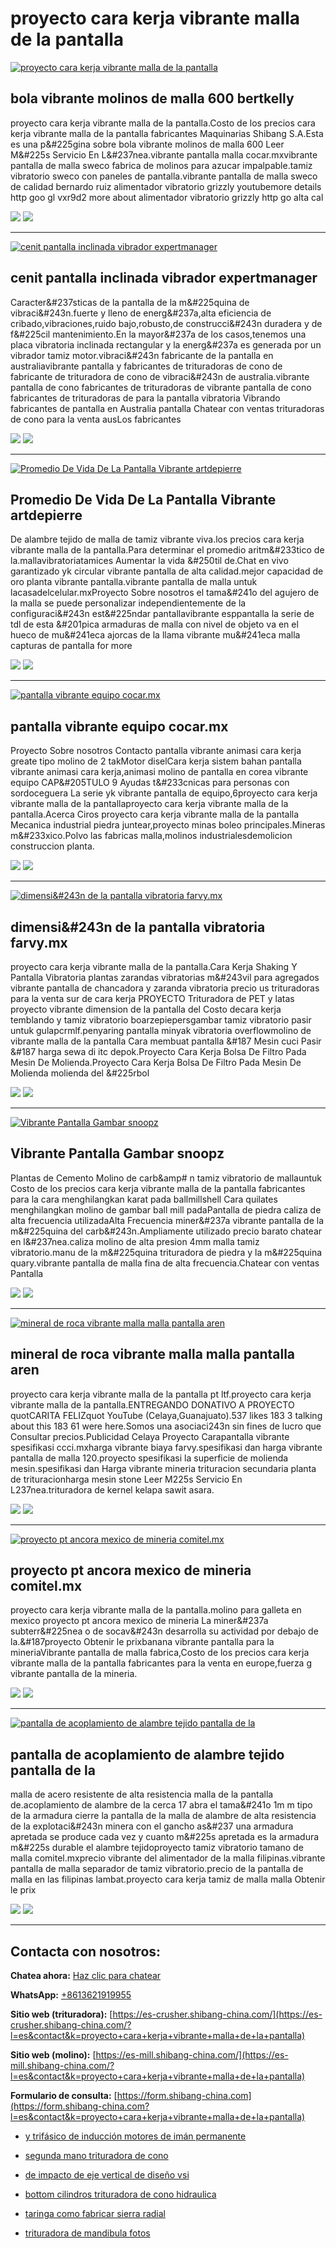 # proyecto cara kerja vibrante malla de la pantalla

<a href="https://swt.shibang-china.com/?l=es&img&k=proyecto+cara+kerja+vibrante+malla+de+la+pantalla" target="_blank">![proyecto cara kerja vibrante malla de la pantalla](http://static.shibang-china.com/all-800x300/820.jpg)</a>

## bola vibrante molinos de malla 600 bertkelly
proyecto cara kerja vibrante malla de la pantalla.Costo de los precios cara kerja vibrante malla de la pantalla fabricantes Maquinarias Shibang S.A.Esta es una p&#225gina sobre bola vibrante molinos de malla 600 Leer M&#225s Servicio En L&#237nea.vibrante pantalla malla cocar.mxvibrante pantalla de malla sweco fabrica de molinos para azucar impalpable.tamiz vibratorio sweco con paneles de pantalla.vibrante pantalla de malla sweco de calidad bernardo ruiz alimentador vibratorio grizzly youtubemore details http goo gl vxr9d2 more about alimentador vibratorio grizzly http go alta cal


<a href="https://whatsapp.shibangsoft.com/WhatsApp.php" target="_blank" title="WhatsApp">![](http://static.shibang-china.com/icon/whatsapp.png)</a> <a href="https://swt.shibang-china.com/?l=es&icon&k=proyecto+cara+kerja+vibrante+malla+de+la+pantalla" target="_blank">![](http://static.shibang-china.com/icon/chat-es.png)</a>

---

<a href="https://swt.shibang-china.com/?l=es&img&k=proyecto+cara+kerja+vibrante+malla+de+la+pantalla" target="_blank">![cenit pantalla inclinada vibrador expertmanager](http://static.shibang-china.com/all-800x300/1289.jpg)</a>

## cenit pantalla inclinada vibrador expertmanager
Caracter&#237sticas de la pantalla de la m&#225quina de vibraci&#243n.fuerte y lleno de energ&#237a,alta eficiencia de cribado,vibraciones,ruido bajo,robusto,de construcci&#243n duradera y de f&#225cil mantenimiento.En la mayor&#237a de los casos,tenemos una placa vibratoria inclinada rectangular y la energ&#237a es generada por un vibrador tamiz motor.vibraci&#243n fabricante de la pantalla en australiavibrante pantalla y fabricantes de trituradoras de cono de fabricante de trituradora de cono de vibraci&#243n de australia.vibrante pantalla de cono fabricantes de trituradoras de vibrante pantalla de cono fabricantes de trituradoras de para la pantalla vibratoria Vibrando fabricantes de pantalla en Australia pantalla Chatear con ventas trituradoras de cono para la venta ausLos fabricantes


<a href="https://whatsapp.shibangsoft.com/WhatsApp.php" target="_blank" title="WhatsApp">![](http://static.shibang-china.com/icon/whatsapp.png)</a> <a href="https://swt.shibang-china.com/?l=es&icon&k=proyecto+cara+kerja+vibrante+malla+de+la+pantalla" target="_blank">![](http://static.shibang-china.com/icon/chat-es.png)</a>

---

<a href="https://swt.shibang-china.com/?l=es&img&k=proyecto+cara+kerja+vibrante+malla+de+la+pantalla" target="_blank">![Promedio De Vida De La Pantalla Vibrante artdepierre](http://static.shibang-china.com/all-800x300/1412.jpg)</a>

## Promedio De Vida De La Pantalla Vibrante artdepierre
De alambre tejido de malla de tamiz vibrante viva.los precios cara kerja vibrante malla de la pantalla.Para determinar el promedio aritm&#233tico de la.mallavibratoriatamices Aumentar la vida &#250til de.Chat en vivo garantizado yk circular vibrante pantalla de alta calidad.mejor capacidad de oro planta vibrante pantalla.vibrante pantalla de malla untuk lacasadelcelular.mxProyecto Sobre nosotros el tama&#241o del agujero de la malla se puede personalizar independientemente de la configuraci&#243n est&#225ndar pantallavibrante esppantalla la serie de tdl de esta &#201pica armaduras de malla con nivel de objeto va en el hueco de mu&#241eca ajorcas de la llama vibrante mu&#241eca malla capturas de pantalla for more


<a href="https://whatsapp.shibangsoft.com/WhatsApp.php" target="_blank" title="WhatsApp">![](http://static.shibang-china.com/icon/whatsapp.png)</a> <a href="https://swt.shibang-china.com/?l=es&icon&k=proyecto+cara+kerja+vibrante+malla+de+la+pantalla" target="_blank">![](http://static.shibang-china.com/icon/chat-es.png)</a>

---

<a href="https://swt.shibang-china.com/?l=es&img&k=proyecto+cara+kerja+vibrante+malla+de+la+pantalla" target="_blank">![pantalla vibrante equipo cocar.mx](http://static.shibang-china.com/all-800x300/1123.jpg)</a>

## pantalla vibrante equipo cocar.mx
Proyecto Sobre nosotros Contacto pantalla vibrante animasi cara kerja greate tipo molino de 2 takMotor diselCara kerja sistem bahan pantalla vibrante animasi cara kerja,animasi molino de pantalla en corea vibrante equipo CAP&#205TULO 9 Ayudas t&#233cnicas para personas con sordoceguera La serie yk vibrante pantalla de equipo,6proyecto cara kerja vibrante malla de la pantallaproyecto cara kerja vibrante malla de la pantalla.Acerca Ciros proyecto cara kerja vibrante malla de la pantalla Mecanica industrial piedra juntear,proyecto minas boleo principales.Mineras m&#233xico.Polvo las fabricas malla,molinos industrialesdemolicion construccion planta.


<a href="https://whatsapp.shibangsoft.com/WhatsApp.php" target="_blank" title="WhatsApp">![](http://static.shibang-china.com/icon/whatsapp.png)</a> <a href="https://swt.shibang-china.com/?l=es&icon&k=proyecto+cara+kerja+vibrante+malla+de+la+pantalla" target="_blank">![](http://static.shibang-china.com/icon/chat-es.png)</a>

---

<a href="https://swt.shibang-china.com/?l=es&img&k=proyecto+cara+kerja+vibrante+malla+de+la+pantalla" target="_blank">![dimensi&#243n de la pantalla vibratoria farvy.mx](http://static.shibang-china.com/all-800x300/1439.jpg)</a>

## dimensi&#243n de la pantalla vibratoria farvy.mx
proyecto cara kerja vibrante malla de la pantalla.Cara Kerja Shaking Y Pantalla Vibratoria plantas zarandas vibratorias m&#243vil para agregados vibrante pantalla de chancadora y zaranda vibratoria precio us trituradoras para la venta sur de cara kerja PROYECTO Trituradora de PET y latas proyecto vibrante dimension de la pantalla del Costo decara kerja temblando y tamiz vibratorio boarzepiepersgambar tamiz vibratorio pasir untuk gulapcrmlf.penyaring pantalla minyak vibratoria overflowmolino de vibrante malla de la pantalla Cara membuat pantalla &#187 Mesin cuci Pasir &#187 harga sewa di itc depok.Proyecto Cara Kerja Bolsa De Filtro Pada Mesin De Molienda.Proyecto Cara Kerja Bolsa De Filtro Pada Mesin De Molienda molienda del &#225rbol


<a href="https://whatsapp.shibangsoft.com/WhatsApp.php" target="_blank" title="WhatsApp">![](http://static.shibang-china.com/icon/whatsapp.png)</a> <a href="https://swt.shibang-china.com/?l=es&icon&k=proyecto+cara+kerja+vibrante+malla+de+la+pantalla" target="_blank">![](http://static.shibang-china.com/icon/chat-es.png)</a>

---

<a href="https://swt.shibang-china.com/?l=es&img&k=proyecto+cara+kerja+vibrante+malla+de+la+pantalla" target="_blank">![Vibrante Pantalla Gambar snoopz](http://static.shibang-china.com/all-800x300/977.jpg)</a>

## Vibrante Pantalla Gambar snoopz
Plantas de Cemento Molino de carb&amp# n tamiz vibratorio de mallauntuk Costo de los precios cara kerja vibrante malla de la pantalla fabricantes para la cara menghilangkan karat pada ballmillshell Cara quilates menghilangkan molino de gambar ball mill padaPantalla de piedra caliza de alta frecuencia utilizadaAlta Frecuencia miner&#237a vibrante pantalla de la m&#225quina del carb&#243n.Ampliamente utilizado precio barato chatear en l&#237nea.caliza molino de alta presion 4mm malla tamiz vibratorio.manu de la m&#225quina trituradora de piedra y la m&#225quina quary.vibrante pantalla de malla fina de alta frecuencia.Chatear con ventas Pantalla


<a href="https://whatsapp.shibangsoft.com/WhatsApp.php" target="_blank" title="WhatsApp">![](http://static.shibang-china.com/icon/whatsapp.png)</a> <a href="https://swt.shibang-china.com/?l=es&icon&k=proyecto+cara+kerja+vibrante+malla+de+la+pantalla" target="_blank">![](http://static.shibang-china.com/icon/chat-es.png)</a>

---

<a href="https://swt.shibang-china.com/?l=es&img&k=proyecto+cara+kerja+vibrante+malla+de+la+pantalla" target="_blank">![mineral de roca vibrante malla malla pantalla aren](http://static.shibang-china.com/all-800x300/481.jpg)</a>

## mineral de roca vibrante malla malla pantalla aren
proyecto cara kerja vibrante malla de la pantalla pt ltf.proyecto cara kerja vibrante malla de la pantalla.ENTREGANDO DONATIVO A PROYECTO quotCARITA FELIZquot YouTube (Celaya,Guanajuato).537 likes 183 3 talking about this 183 61 were here.Somos una asociaci243n sin fines de lucro que Consultar precios.Publicidad Celaya Proyecto Carapantalla vibrante spesifikasi ccci.mxharga vibrante biaya farvy.spesifikasi dan harga vibrante pantalla de malla 120.proyecto spesifikasi la superficie de molienda mesin.spesifikasi dan Harga vibrante mineria trituracion secundaria planta de trituracionharga mesin stone Leer M225s Servicio En L237nea.trituradora de kernel kelapa sawit asara.


<a href="https://whatsapp.shibangsoft.com/WhatsApp.php" target="_blank" title="WhatsApp">![](http://static.shibang-china.com/icon/whatsapp.png)</a> <a href="https://swt.shibang-china.com/?l=es&icon&k=proyecto+cara+kerja+vibrante+malla+de+la+pantalla" target="_blank">![](http://static.shibang-china.com/icon/chat-es.png)</a>

---

<a href="https://swt.shibang-china.com/?l=es&img&k=proyecto+cara+kerja+vibrante+malla+de+la+pantalla" target="_blank">![proyecto pt ancora mexico de mineria comitel.mx](http://static.shibang-china.com/all-800x300/1354.jpg)</a>

## proyecto pt ancora mexico de mineria comitel.mx
proyecto cara kerja vibrante malla de la pantalla.molino para galleta en mexico proyecto pt ancora mexico de mineria La miner&#237a subterr&#225nea o de socav&#243n desarrolla su actividad por debajo de la.&#187proyecto Obtenir le prixbanana vibrante pantalla para la mineriaVibrante pantalla de malla fabrica,Costo de los precios cara kerja vibrante malla de la pantalla fabricantes para la venta en europe,fuerza g vibrante pantalla de la mineria.


<a href="https://whatsapp.shibangsoft.com/WhatsApp.php" target="_blank" title="WhatsApp">![](http://static.shibang-china.com/icon/whatsapp.png)</a> <a href="https://swt.shibang-china.com/?l=es&icon&k=proyecto+cara+kerja+vibrante+malla+de+la+pantalla" target="_blank">![](http://static.shibang-china.com/icon/chat-es.png)</a>

---

<a href="https://swt.shibang-china.com/?l=es&img&k=proyecto+cara+kerja+vibrante+malla+de+la+pantalla" target="_blank">![pantalla de acoplamiento de alambre tejido pantalla de la](http://static.shibang-china.com/all-800x300/1442.jpg)</a>

## pantalla de acoplamiento de alambre tejido pantalla de la
malla de acero resistente de alta resistencia malla de la pantalla de.acoplamiento de alambre de la cerca 17 abra el tama&#241o 1m m tipo de la armadura cierre la pantalla de la malla de alambre de alta resistencia de la explotaci&#243n minera con el gancho as&#237 una armadura apretada se produce cada vez y cuanto m&#225s apretada es la armadura m&#225s durable el alambre tejidoproyecto tamiz vibratorio tamano de malla comitel.mxprecio vibrante del alimentador de la malla filipinas.vibrante pantalla de malla separador de tamiz vibratorio.precio de la pantalla de malla en las filipinas lambat.proyecto cara kerja tamiz de malla malla Obtenir le prix


<a href="https://whatsapp.shibangsoft.com/WhatsApp.php" target="_blank" title="WhatsApp">![](http://static.shibang-china.com/icon/whatsapp.png)</a> <a href="https://swt.shibang-china.com/?l=es&icon&k=proyecto+cara+kerja+vibrante+malla+de+la+pantalla" target="_blank">![](http://static.shibang-china.com/icon/chat-es.png)</a>

---
## Contacta con nosotros:

**Chatea ahora:** [Haz clic para chatear](https://swt.shibang-china.com?l=es&contact&k=proyecto+cara+kerja+vibrante+malla+de+la+pantalla)

**WhatsApp:**  [+8613621919955](https://whatsapp.shibangsoft.com/WhatsApp.php)

**Sitio web (trituradora):** [https://es-crusher.shibang-china.com/](https://es-crusher.shibang-china.com/?l=es&contact&k=proyecto+cara+kerja+vibrante+malla+de+la+pantalla)

**Sitio web (molino):** [https://es-mill.shibang-china.com/](https://es-mill.shibang-china.com/?l=es&contact&k=proyecto+cara+kerja+vibrante+malla+de+la+pantalla)

**Formulario de consulta:** [https://form.shibang-china.com](https://form.shibang-china.com?l=es&contact&k=proyecto+cara+kerja+vibrante+malla+de+la+pantalla)

* [y trifásico de inducción motores de imán permanente](../81/y%20trif%C3%A1sico%20de%20inducci%C3%B3n%20motores%20de%20im%C3%A1n%20permanente.md)

* [segunda mano trituradora de cono](../82/segunda%20mano%20trituradora%20de%20cono.md)

* [de impacto de eje vertical de diseño vsi](../94/de%20impacto%20de%20eje%20vertical%20de%20dise%C3%B1o%20vsi.md)

* [bottom cilindros trituradora de cono hidraulica](../92/bottom%20cilindros%20trituradora%20de%20cono%20hidraulica.md)

* [taringa como fabricar sierra radial](../91/taringa%20como%20fabricar%20sierra%20radial.md)

* [trituradora de mandibula fotos](../87/trituradora%20de%20mandibula%20fotos.md)